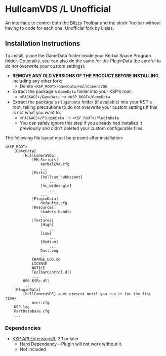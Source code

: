 # HullcamVDS /L Unofficial

An interface to control both the Blizzy Toolbar and the stock Toolbar without having to code for each one. Unofficial fork by Lisias.


## Installation Instructions

To install, place the GameData folder inside your Kerbal Space Program folder. Optionally, you can also do the same for the PluginData (be careful to do not overwrite your custom settings):

* **REMOVE ANY OLD VERSIONS OF THE PRODUCT BEFORE INSTALLING**, including any other fork:
	+ Delete `<KSP_ROOT>/GameData/HullCameraVDS`
* Extract the package's `GameData` folder into your KSP's root:
	+ `<PACKAGE>/GameData` --> `<KSP_ROOT>/GameData`
* Extract the package's `PluginData` folder (if available) into your KSP's root, taking precautions to do not overwrite your custom settings if this is not what you want to.
	+ `<PACKAGE>/PluginData` --> `<KSP_ROOT>/PluginData`
	+ You can safely ignore this step if you already had installed it previously and didn't deleted your custom configurable files.

The following file layout must be present after installation:

```
<KSP_ROOT>
	[GameData]
		[HullCameraVDS]
			[MM_Scripts]
				kerbalEVA.cfg
				...
			[Parts]
				[hullcam_hubbazoot]
					...
				[hc_wideangle]
					...
				...
			[PluginData]
				defaults.cfg
			[Resources]
				shaders.bundle
				...
			[Textures]
				[High]
					...
				[Low]
					...
				[Medium]
					...
				Dust.png
				...
			CHANGE_LOG.md
			LICENSE
			NOTICE
			ToolbarControl.dll
			...
		000_KSPe.dll
		...
	[PluginData]
		[HullCameraVDS] <not present until you run it for the fist time>
			user.cfg 
	KSP.log
	PartDatabase.cfg
	...
```


### Dependencies

* [KSP API Extensions/L](https://github.com/net-lisias-ksp/KSPAPIExtensions) 2.1 or later
	+ Hard Dependency - Plugin will not work without it.
	+ Not Included

